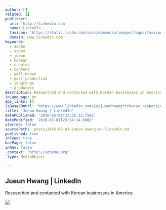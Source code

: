 ```yaml
---
author: []
related: []
publisher:
  url: 'http://linkedin.com'
  name: LinkedIn
  favicon: 'https://static.licdn.com/scds/common/u/images/logos/favicons/v1/favicon.ico'
  domain: www.linkedin.com
keywords:
  - adobe
  - video
  - jueun
  - korean
  - created
  - content
  - well-known
  - post-production
  - jongro-gu
  - producers
description: Researched and contacted with Korean businesses in America
inLanguage: en
app_links: []
isBasedOnUrl: 'https://www.linkedin.com/in/jueunhwang?trk=nav_responsive_tab_profile'
title: 'Jueun Hwang | LinkedIn'
datePublished: '2016-05-01T23:55:13.756Z'
dateModified: '2016-05-01T23:54:14.808Z'
starred: false
sourcePath: _posts/2016-05-01-jueun-hwang-or-linkedin.md
published: true
inFeed: true
hasPage: false
inNav: false
_context: 'http://schema.org'
_type: MediaObject

---
```

<article style=""><h1>Jueun Hwang | LinkedIn</h1><p>Researched and contacted with Korean businesses in America</p><img src="https://media.licdn.com/mpr/mpr/shrinknp_200_200/AAEAAQAAAAAAAAb2AAAAJDYwODczOThmLWVmOWUtNDQ3MC1hYjEyLTMxNzkyOTI2YzY5OA.jpg" /></article>
